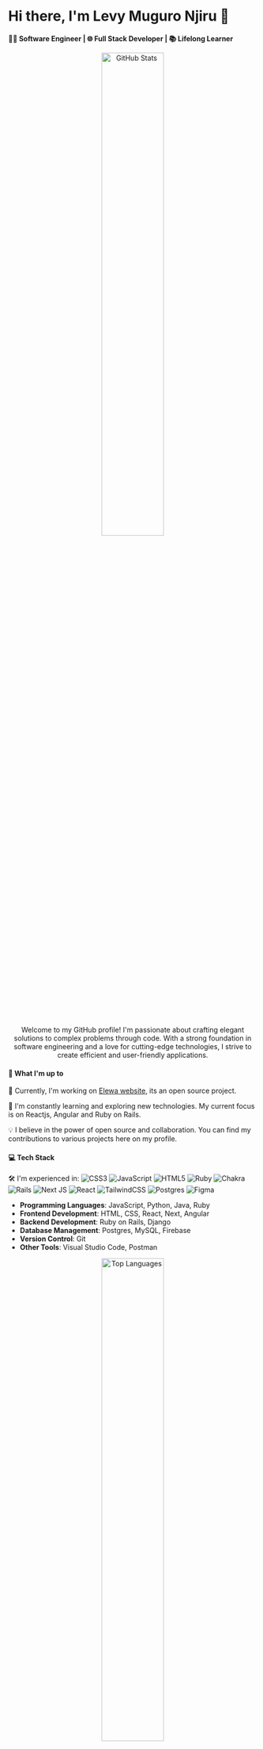 <div>
  <h1>Hi there, I'm Levy Muguro Njiru 👋</h1> 
  <p><strong>👨‍💻 Software Engineer | 🌐 Full Stack Developer | 📚 Lifelong Learner</strong></p>
</div>

<div align="center">
  <img src="https://github-readme-stats.vercel.app/api?username=levy-web&show_icons=true" alt="GitHub Stats" style="width: 50%;>
</div>

<div align="center">
<p>Welcome to my GitHub profile! I'm passionate about crafting elegant solutions to complex problems through code. With a strong foundation in software engineering and a love for cutting-edge technologies, I strive to create efficient and user-friendly applications.</p>
</div>

#### 🚀 What I'm up to

🔭 Currently, I'm working on [Elewa website]([https://github.com/italanta/elewa-website]), its an open source project.

🌱 I'm constantly learning and exploring new technologies. My current focus is on Reactjs, Angular and Ruby on Rails.

💡 I believe in the power of open source and collaboration. You can find my contributions to various projects here on my profile.

#### 💻 Tech Stack

🛠️ I'm experienced in: 
![CSS3](https://img.shields.io/badge/css3-%231572B6.svg?style=plastic&logo=css3&logoColor=white) ![JavaScript](https://img.shields.io/badge/javascript-%23323330.svg?style=plastic&logo=javascript&logoColor=%23F7DF1E) ![HTML5](https://img.shields.io/badge/html5-%23E34F26.svg?style=plastic&logo=html5&logoColor=white) ![Ruby](https://img.shields.io/badge/ruby-%23CC342D.svg?style=plastic&logo=ruby&logoColor=white) ![Chakra](https://img.shields.io/badge/chakra-%234ED1C5.svg?style=plastic&logo=chakraui&logoColor=white) ![Rails](https://img.shields.io/badge/rails-%23CC0000.svg?style=plastic&logo=ruby-on-rails&logoColor=white) ![Next JS](https://img.shields.io/badge/Next-black?style=plastic&logo=next.js&logoColor=white) ![React](https://img.shields.io/badge/react-%2320232a.svg?style=plastic&logo=react&logoColor=%2361DAFB) ![TailwindCSS](https://img.shields.io/badge/tailwindcss-%2338B2AC.svg?style=plastic&logo=tailwind-css&logoColor=white) ![Postgres](https://img.shields.io/badge/postgres-%23316192.svg?style=plastic&logo=postgresql&logoColor=white) ![Figma](https://img.shields.io/badge/figma-%23F24E1E.svg?style=plastic&logo=figma&logoColor=white)

- **Programming Languages**: JavaScript, Python, Java, Ruby
- **Frontend Development**: HTML, CSS, React, Next, Angular
- **Backend Development**: Ruby on Rails, Django
- **Database Management**: Postgres, MySQL, Firebase
- **Version Control**: Git
- **Other Tools**: Visual Studio Code, Postman


<div align="center">
  <img src="https://github-readme-stats.vercel.app/api/top-langs/?username=levy-web&layout=compact" alt="Top Languages" style="width: 50%;">
</div>

#### 📫 Let's Connect

📢 Feel free to reach out to me if you want to discuss programming, share ideas, or collaborate on a project. You can connect with me on [LinkedIn](https://www.linkedin.com/in/levy-njiru-muguro/).

#### 🌐 Portfolio Website

🔗 Check out my portfolio website [here](https://levy-portfolio-delta.vercel.app/) for a deeper dive into my projects and coding journey.


#### ⚡ GitHub Activity

<p align="center">
  <img src="https://github-readme-streak-stats.herokuapp.com/?user=levy-web&theme=dark&hide=stars,commits,prs,issues" alt="GitHub Streak" style="width: 70%>
</p>

<p align="center">
  <img src="https://github-profile-summary-cards.vercel.app/api/cards/profile-details?username=levy-web&theme=vue" alt="Total Contributions">
</p>
 

Thanks for visiting! Feel free to explore my repositories and reach out if you'd like to collaborate or have a chat.

Happy coding! 🚀
